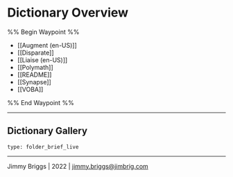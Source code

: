 # Dictionary Overview

%% Begin Waypoint %%
- [[Augment (en-US)]]
- [[Disparate]]
- [[Liaise (en-US)]]
- [[Polymath]]
- [[README]]
- [[Synapse]]
- [[VOBA]]

%% End Waypoint %%

---

## Dictionary Gallery

````ccard
type: folder_brief_live
````

---

Jimmy Briggs | 2022 | <jimmy.briggs@jimbrig.com>
